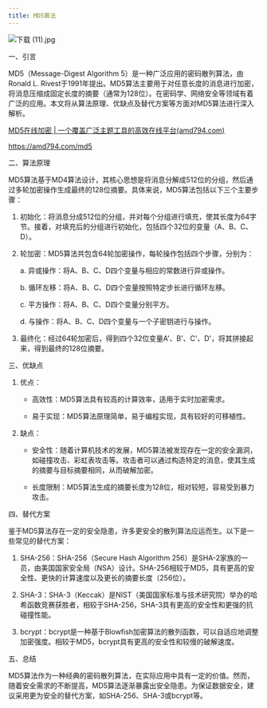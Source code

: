 ```yaml
---
title: MD5算法
---
```



![下载 (11).jpg](https://p6-juejin.byteimg.com/tos-cn-i-k3u1fbpfcp/0d09810b09d848a490b457aee4111c1d~tplv-k3u1fbpfcp-jj-mark:0:0:0:0:q75.image#?w=665&h=921&s=85036&e=webp&b=f1dbca)

一、引言

MD5（Message-Digest Algorithm 5）是一种广泛应用的密码散列算法，由Ronald L. Rivest于1991年提出。MD5算法主要用于对任意长度的消息进行加密，将消息压缩成固定长度的摘要（通常为128位）。在密码学、网络安全等领域有着广泛的应用。本文将从算法原理、优缺点及替代方案等方面对MD5算法进行深入解析。

[MD5在线加密 | 一个覆盖广泛主题工具的高效在线平台(amd794.com)](https://amd794.com/md5)

https://amd794.com/md5

二、算法原理

MD5算法基于MD4算法设计，其核心思想是将消息分解成512位的分组，然后通过多轮加密操作生成最终的128位摘要。具体来说，MD5算法包括以下三个主要步骤：

1. 初始化：将消息分成512位的分组，并对每个分组进行填充，使其长度为64字节。接着，对填充后的分组进行初始化，包括四个32位的变量（A、B、C、D）。

2. 轮加密：MD5算法共包含64轮加密操作，每轮操作包括四个步骤，分别为：

   a. 异或操作：将A、B、C、D四个变量与相应的常数进行异或操作。
   
   b. 循环左移：将A、B、C、D四个变量按照特定步长进行循环左移。
   
   c. 平方操作：将A、B、C、D四个变量分别平方。
   
   d. 与操作：将A、B、C、D四个变量与一个子密钥进行与操作。

3. 最终化：经过64轮加密后，得到四个32位变量A'、B'、C'、D'，将其拼接起来，得到最终的128位摘要。

三、优缺点

1. 优点：

   - 高效性：MD5算法具有较高的计算效率，适用于实时加密需求。
   
   - 易于实现：MD5算法原理简单，易于编程实现，具有较好的可移植性。

2. 缺点：

   - 安全性：随着计算机技术的发展，MD5算法被发现存在一定的安全漏洞，如碰撞攻击、彩虹表攻击等。攻击者可以通过构造特定的消息，使其生成的摘要与目标摘要相同，从而破解加密。

   - 长度限制：MD5算法生成的摘要长度为128位，相对较短，容易受到暴力攻击。

四、替代方案

鉴于MD5算法存在一定的安全隐患，许多更安全的散列算法应运而生。以下是一些常见的替代方案：

1. SHA-256：SHA-256（Secure Hash Algorithm 256）是SHA-2家族的一员，由美国国家安全局（NSA）设计。SHA-256相较于MD5，具有更高的安全性、更快的计算速度以及更长的摘要长度（256位）。

2. SHA-3：SHA-3（Keccak）是NIST（美国国家标准与技术研究院）举办的哈希函数竞赛获胜者，相较于SHA-256，SHA-3具有更高的安全性和更强的抗碰撞性能。

3. bcrypt：bcrypt是一种基于Blowfish加密算法的散列函数，可以自适应地调整加密强度。相较于MD5，bcrypt具有更高的安全性和较慢的破解速度。

五、总结

MD5算法作为一种经典的密码散列算法，在实际应用中具有一定的价值。然而，随着安全需求的不断提高，MD5算法逐渐暴露出安全隐患。为保证数据安全，建议采用更为安全的替代方案，如SHA-256、SHA-3或bcrypt等。
